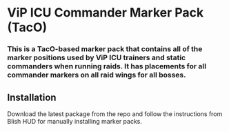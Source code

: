 # ViP ICU Commander Marker Pack (TacO)

### This is a TacO-based marker pack that contains all of the marker positions used by ViP ICU trainers and static commanders when running raids.  It has placements for all commander markers on all raid wings for all bosses.

## Installation
Download the latest package from the repo and follow the instructions from Blish HUD for manually installing marker packs.